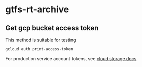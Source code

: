 # gtfs-rt-archive

## Get gcp bucket access token

This method is suitable for testing

```bash
gcloud auth print-access-token
```

For production service account tokens, see [cloud storage docs](https://cloud.google.com/storage/docs/authentication)
